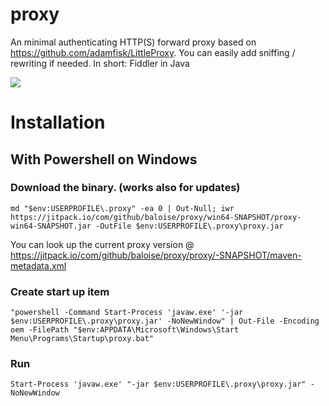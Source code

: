 # proxy
An minimal authenticating HTTP(S) forward proxy based on https://github.com/adamfisk/LittleProxy. You can easily add sniffing / rewriting if needed. In short: Fiddler in Java 

![](https://jitpack.io/v/baloise/proxy.svg)

# Installation

## With Powershell on Windows

### Download the binary. (works also for updates)

```
md "$env:USERPROFILE\.proxy" -ea 0 | Out-Null; iwr https://jitpack.io/com/github/baloise/proxy/win64-SNAPSHOT/proxy-win64-SNAPSHOT.jar -OutFile $env:USERPROFILE\.proxy\proxy.jar

```
You can look up the current proxy version @ https://jitpack.io/com/github/baloise/proxy/proxy/-SNAPSHOT/maven-metadata.xml

### Create start up item
```
"powershell -Command Start-Process 'javaw.exe' '-jar $env:USERPROFILE\.proxy\proxy.jar' -NoNewWindow" | Out-File -Encoding oem -FilePath "$env:APPDATA\Microsoft\Windows\Start Menu\Programs\Startup\proxy.bat"
```

### Run
```
Start-Process 'javaw.exe' "-jar $env:USERPROFILE\.proxy\proxy.jar" -NoNewWindow
```
